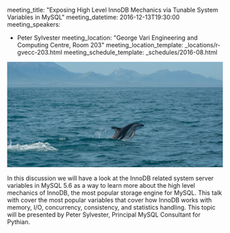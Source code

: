 meeting_title: "Exposing High Level InnoDB Mechanics via Tunable System Variables in MySQL"
meeting_datetime: 2016-12-13T19:30:00
meeting_speakers:
- Peter Sylvester
meeting_location: "George Vari Engineering and Computing Centre, Room 203"
meeting_location_template: _locations/r-gvecc-203.html
meeting_schedule_template: _schedules/2016-08.html

<img src="/static/uploads/meetings/2016-12/dsc_0248-by-joep-van-cranenbroek-squashed.jpg" alt="DSC_0248 by Joep van Cranebroek">

In this discussion we will have a look at the InnoDB related system server variables in MySQL 5.6 as a way to learn more about the high level mechanics of InnoDB, the most popular storage engine for MySQL. This talk with cover the most popular variables that cover how InnoDB works with memory, I/O, concurrency, consistency, and statistics handling. This topic will be presented by Peter Sylvester, Principal MySQL Consultant for Pythian.
